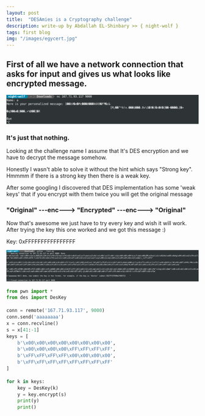 ```yaml
---
layout: post
title:  "DESAmies is a Cryptography challenge"
description: write-up by Abdallah EL-Shinbary >> { night-wolf }
tags: first blog
img: "/images/egycert.jpg"
---
```


## First of all we have a network connection that asks	for input and gives us what looks like encrypted message.

![images](https://raw.githubusercontent.com/0init/0init.github.io/master/images/first.png)

### It's just that nothing.
Looking at the challenge name I assume that It's DES encryption and we have to decrypt the message somehow.

Honestly I wasn't able to solve it without the hint which says "Strong key".
Hmmmm if there is a strong key then there is a weak key.

After some googling I discovered that DES implementation has some 'weak keys' that if you encrypt with them twice you will get the original message

### "Original" ---enc---> "Encrypted" ---enc---> "Original"

Now that's awesome we just have to try every key and wish it will work.
After trying the key this one worked and we got this message :)

Key: 0xFFFFFFFFFFFFFFFF

![images](https://raw.githubusercontent.com/0init/0init.github.io/master/images/second.png)


```python
from pwn import *
from des import DesKey

conn = remote('167.71.93.117', 9000)
conn.send('aaaaaaaa')
x = conn.recvline()
s = x[41:-1]
keys = [
	b'\x00\x00\x00\x00\x00\x00\x00\x00',
	b'\x00\x00\x00\x00\xFF\xFF\xFF\xFF',
	b'\xFF\xFF\xFF\xFF\x00\x00\x00\x00',
	b'\xFF\xFF\xFF\xFF\xFF\xFF\xFF\xFF'
]

for k in keys:
	key = DesKey(k)
	y = key.encrypt(s)
	print(y)
	print()
```
